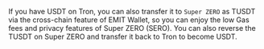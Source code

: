 If you have USDT on Tron, you can also transfer it to `Super ZERO` as TUSDT via the cross-chain feature of EMIT Wallet, so you can enjoy the low Gas fees and privacy features of Super ZERO (SERO). You can also reverse the TUSDT on Super ZERO and transfer it back to Tron to become USDT.

